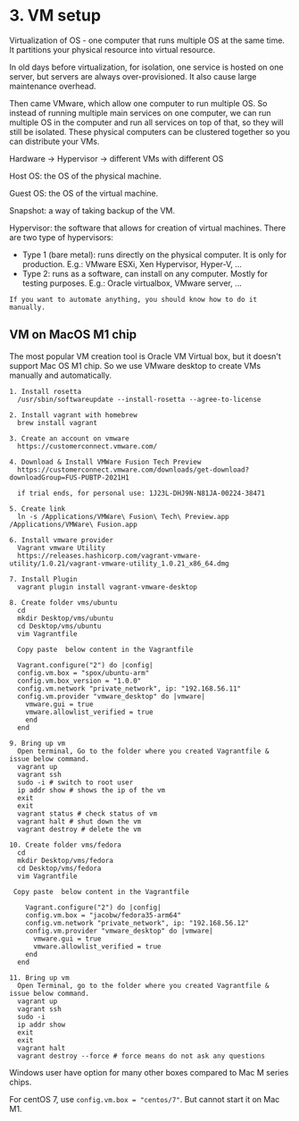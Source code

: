 # 3. VM setup
Virtualization of OS - one computer that runs multiple OS at the same time. It partitions your physical resource into virtual resource. 

In old days before virtualization, for isolation, one service is hosted on one server, but servers are always over-provisioned. It also cause large maintenance overhead. 

Then came VMware, which allow one computer to run multiple OS. So instead of running multiple main services on one computer, we can run multiple OS in the computer and run all services on top of that, so they will still be isolated. These physical computers can be clustered together so you can distribute your VMs. 

Hardware -> Hypervisor -> different VMs with different OS

Host OS: the OS of the physical machine. 

Guest OS: the OS of the virtual machine. 

Snapshot: a way of taking backup of the VM. 

Hypervisor: the software that allows for creation of virtual machines. There are two type of hypervisors:
- Type 1 (bare metal): runs directly on the physical computer. It is only for production. E.g.: VMware ESXi, Xen Hypervisor, Hyper-V, ...
- Type 2: runs as a software, can install on any computer. Mostly for testing purposes. E.g.: Oracle virtualbox, VMware server, ...

`If you want to automate anything, you should know how to do it manually. `

## VM on MacOS M1 chip
The most popular VM creation tool is Oracle VM Virtual box, but it doesn't support Mac OS M1 chip. So we use VMware desktop to create VMs manually and automatically. 

```
1. Install rosetta
  /usr/sbin/softwareupdate --install-rosetta --agree-to-license
	
2. Install vagrant with homebrew
  brew install vagrant
	
3. Create an account on vmware
  https://customerconnect.vmware.com/
	
4. Download & Install VMWare Fusion Tech Preview
  https://customerconnect.vmware.com/downloads/get-download?downloadGroup=FUS-PUBTP-2021H1
  
  if trial ends, for personal use: 1J23L-DHJ9N-N81JA-00224-38471

5. Create link
  ln -s /Applications/VMWare\ Fusion\ Tech\ Preview.app /Applications/VMWare\ Fusion.app

6. Install vmware provider
  Vagrant vmware Utility
  https://releases.hashicorp.com/vagrant-vmware-utility/1.0.21/vagrant-vmware-utility_1.0.21_x86_64.dmg

7. Install Plugin
  vagrant plugin install vagrant-vmware-desktop

8. Create folder vms/ubuntu
  cd
  mkdir Desktop/vms/ubuntu
  cd Desktop/vms/ubuntu
  vim Vagrantfile

  Copy paste  below content in the Vagrantfile

  Vagrant.configure("2") do |config| 
  config.vm.box = "spox/ubuntu-arm" 
  config.vm.box_version = "1.0.0"
  config.vm.network "private_network", ip: "192.168.56.11"
  config.vm.provider "vmware_desktop" do |vmware|
    vmware.gui = true
    vmware.allowlist_verified = true
    end
  end
	
9. Bring up vm
  Open terminal, Go to the folder where you created Vagrantfile & issue below command.
  vagrant up
  vagrant ssh
  sudo -i # switch to root user
  ip addr show # shows the ip of the vm
  exit
  exit
  vagrant status # check status of vm
  vagrant halt # shut down the vm
  vagrant destroy # delete the vm

10. Create folder vms/fedora
  cd
  mkdir Desktop/vms/fedora
  cd Desktop/vms/fedora
  vim Vagrantfile
 
 Copy paste  below content in the Vagrantfile
  
    Vagrant.configure("2") do |config| 
    config.vm.box = "jacobw/fedora35-arm64" 
    config.vm.network "private_network", ip: "192.168.56.12"
    config.vm.provider "vmware_desktop" do |vmware|
      vmware.gui = true
      vmware.allowlist_verified = true
    end
  end
	
11. Bring up vm
  Open Terminal, go to the folder where you created Vagrantfile & issue below command.
  vagrant up
  vagrant ssh
  sudo -i
  ip addr show
  exit
  exit
  vagrant halt
  vagrant destroy --force # force means do not ask any questions
```
Windows user have option for many other boxes compared to Mac M series chips. 

For centOS 7, use `config.vm.box = "centos/7"`. But cannot start it on Mac M1. 


